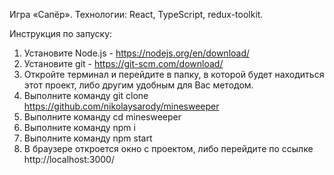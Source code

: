 Игра «Сапёр». Технологии: React, TypeScript, redux-toolkit.

Инструкция по запуску:

1) Установите Node.js - https://nodejs.org/en/download/
2) Установите git - https://git-scm.com/download/
3) Откройте терминал и перейдите в папку, в которой будет находиться этот проект, либо другим удобным для Вас методом.
4) Выполните команду git clone https://github.com/nikolaysarody/minesweeper
5) Выполните команду cd minesweeper
6) Выполните команду npm i
7) Выполните команду npm start
8) В браузере откроется окно с проектом, либо перейдите по ссылке http://localhost:3000/